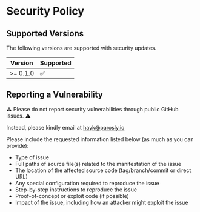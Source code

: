 # Security Policy

## Supported Versions

The following versions are supported with security updates.

| Version   | Supported          |
|-----------| ------------------ |
| \>= 0.1.0 | :white_check_mark: |


## Reporting a Vulnerability

⚠️ Please do not report security vulnerabilities through public GitHub issues. ⚠️ 

Instead, please kindly email at hayk@parosly.io

Please include the requested information listed below (as much as you can provide):

- Type of issue
- Full paths of source file(s) related to the manifestation of the issue
- The location of the affected source code (tag/branch/commit or direct URL)
- Any special configuration required to reproduce the issue
- Step-by-step instructions to reproduce the issue
- Proof-of-concept or exploit code (if possible)
- Impact of the issue, including how an attacker might exploit the issue
